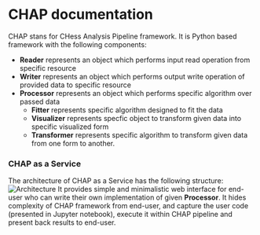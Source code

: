 # CHAP documentation
CHAP stans for CHess Analysis Pipeline framework. It is Python based
framework with the following components:
- **Reader** represents an object which performs input read operation
from specific resource
- **Writer** represents an object which performs output write operation
of provided data to specific resource
- **Processor** represents an object which performs specific algorithm
over passed data
  - **Fitter** represents specific algorithm designed to fit the data
  - **Visualizer** represents specfic object to transform given
  data into specific visualized form
  - **Transformer** represents specific algorithm to transform given
  data from one form to another.

### CHAP as a Service
The architecture of CHAP as a Service has the following structure:
![Architecture](/images/CHAPaas_architecture.png)
It provides simple and minimalistic web interface for end-user
who can write their own implementation of given **Processor**.
It hides complexity of CHAP framework from end-user, and capture
the user code (presented in Jupyter notebook), execute it within
CHAP pipeline and present back results to end-user.

